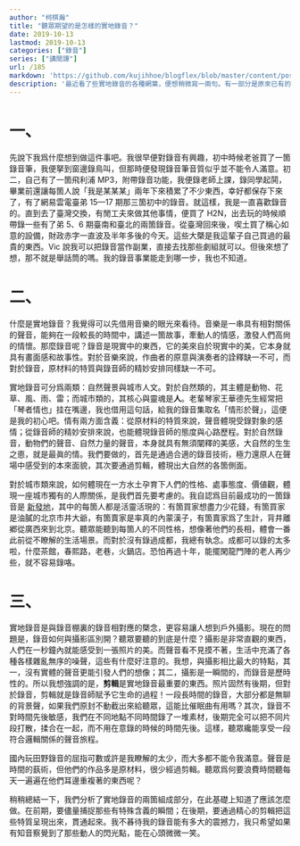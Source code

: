```yaml
---
author: "柯棋瀚"
title: "聽眾期望的是怎樣的實地錄音？"
date: 2019-10-13
lastmod: 2019-10-13
categories: ["錄音"]
series: ["講閒譚"]
url: /185
markdown: 'https://github.com/kujihhoe/blogflex/blob/master/content/post/185錄音想法.md'
description: '最近看了些實地錄音的各種網葉，便想稍微寫一兩句。有一部分是原來已有的。'
---
```


# 一、

先說下我爲什麼想到做這件事吧。我很早便對錄音有興趣，初中時候老爸買了一箇錄音筆，我便拏到窗邊錄鳥叫，但那時便發現錄音筆音質似乎並不能令人滿意。初二，自己有了一箇飛利浦 MP3，附帶錄音功能，我便錄老師上課，錄同學起鬨，畢業前還讓每箇人說「我是某某某」<n>兩年下來積累了不少東西，幸好都保存下來了，有了網易雲電臺弟 15—17 期那三箇初中的錄音</n>。就這樣，我是一直喜歡錄音的。直到去了臺灣交換，有閒工夫來做其他事情，便買了 H2N，出去玩的時候順帶錄一些<n>有了弟 5、6 期臺南和臺北的兩箇錄音</n>。從臺灣回來後，喫土買了稱心如意的設備，財政赤字一直波及半年多後的今天。這些大槩是我這輩子自己買過的最貴的東西。Vic 說我可以把錄音當作副業，直接去找那些劇組就可以。但後來想了想，那不就是舉話筒的嗎。我的錄音事業能走到哪一步，我也不知道。

# 二、

什麼是實地錄音？我覺得可以先借用音樂的眼光來看待。音樂是一串具有相對關係的聲音，能夠在一段較長的時間中，講述一箇故事，牽動人的情感，激發人們高尙的情懷。那麼錄音呢？錄音是現實中的東西，它的美來自於現實中的美，它本身就具有畫面感和故事性。對於音樂來說，作曲者的原意與演奏者的詮釋缺一不可，而對於錄音，原材料的特質與錄音師的精妙安排同樣缺一不可。

實地錄音可分爲兩類：自然聲景與城市人文。對於自然類的，其主體是動物、花草、風、雨、雷；而城市類的，其核心與靈魂是**人**。老輩琴家王華德先生經常把「琴者情也」挂在嘴邊，我也借用這句話，給我的錄音集取名「情形於聲」，這便是我的初心吧。情有兩方面含義：從原材料的特質來說，聲音體現受錄對象的感情；從錄音師的精妙安排來說，也能體現錄音師的態度與心路歷程。對於自然錄音，動物們的聲音、自然力量的聲音，本身就具有無須闡釋的美感，大自然的生生之㥁，就是最眞的情。我們要做的，首先是通過合適的錄音技術，極力還原人在聲場中感受到的本來面貌，其次要通過剪輯，體現出大自然的各箇側面。

對於城市類來說，如何體現在一方水土孕育下人們的性格、處事態度、價値觀，體現一座城市獨有的人際關係，是我們首先要考慮的。我自認爲目前最成功的一箇錄音是 <v>[新發地](https://music.163.com/dj?id=1369475470&userid=275990862)</v>，其中的每箇人都是活靈活現的：有箇買家想盡力少花錢，有箇買家是油膩的北京市井大爺，有箇賣家是率真的內蒙漢子，有箇賣家爲了生計，背井離鄕從廣西來到北京。聽眾能聽到每箇人的不同性格，想像著他們的長相，體會一番此前從不瞭解的生活場景。而對於沒有錄過成都，我總有執念。成都可以錄的太多啦，什麼茶館，春熙路，老巷，火鍋店。恐怕再過十年，能擺閑龍門陣的老人再少些，就不容易錄咯。

# 三、

實地錄音是與錄音棚裏的錄音相對應的槩念，更容易讓人想到戶外攝影。現在的問題是，錄音如何與攝影區別開？聽眾要聽的到底是什麼？攝影是非常直觀的東西，人們在一秒鐘內就能感受到一張照片的美。而聲音看不見摸不著，生活中充滿了各種各樣雜亂無序的噪聲，這些有什麼好注意的。我想，與攝影相比最大的特點，其一，沒有實體的聲音更能引發人們的想像；其二，攝影是一瞬間的，而錄音是歷時性的。所以我想強調的是，**剪輯**是實地錄音最重要的東西。照片固然有後期，但對於錄音，剪輯就是錄音師賦予它生命的過程！一段長時間的錄音，大部分都是無聊的背景聲，如果我們原封不動截出來給聽眾，這能比催眠曲有用嗎？其次，錄音不對時間先後敏感，我們在不同地點不同時間錄了一堆素材，後期完全可以把不同片段打散，揉合在一起，而不用在意錄的時候的時間先後。這樣，聽眾纔能享受一段符合邏輯關係的聲音旅程。

國內玩田野錄音的屈指可數<n>或許是我瞭解的太少</n>，而大多都不能令我滿意。聲音是時間的蓺術，但他們的作品多是原材料，很少經過剪輯。聽眾爲何要浪費時間聽每天一遍遍在他們耳邊重複著的東西呢？

稍稍總結一下，我們分析了實地錄音的兩箇組成部分，在此基礎上知道了應該怎麼做。在前期，要儘量捕捉那些有特殊含義的瞬間；在後期，要通過精心的剪輯把這些特質呈現出來，貫通起來。我不㫷待我的錄音能有多大的震撼力，我只希望如果有知音察覺到了那些動人的閃光點，能在心頭微微一笑。
